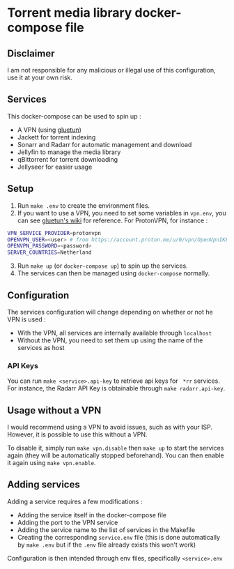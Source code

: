 # Torrent media library docker-compose file

## Disclaimer

I am not responsible for any malicious or illegal use of this configuration, use it at your own risk.

## Services

This docker-compose can be used to spin up :

- A VPN (using [gluetun](https://github.com/qdm12/gluetun))
- Jackett for torrent indexing
- Sonarr and Radarr for automatic management and download
- Jellyfin to manage the media library
- qBittorrent for torrent downloading
- Jellyseer for easier usage

## Setup

1. Run `make .env` to create the environment files.
2. If you want to use a VPN, you need to set some variables in `vpn.env`, you can see [gluetun's wiki](https://github.com/qdm12/gluetun/wiki/) for reference. For ProtonVPN, for instance :

```bash
VPN_SERVICE_PROVIDER=protonvpn
OPENVPN_USER=<user> # from https://account.proton.me/u/0/vpn/OpenVpnIKEv2>
OPENVPN_PASSWORD=<password>
SERVER_COUNTRIES=Netherland
```

3. Run `make up` (or `docker-compose up`) to spin up the services.
4. The services can then be managed using `docker-compose` normally.

## Configuration

The services configuration will change depending on whether or not he VPN is used :

- With the VPN, all services are internally available through `localhost`
- Without the VPN, you need to set them up using the name of the services as host

### API Keys

You can run `make <service>.api-key` to retrieve api keys for ` *rr` services. For instance, the Radarr API Key is obtainable through `make radarr.api-key`.

## Usage without a VPN

I would recommend using a VPN to avoid issues, such as with your ISP. However, it is possible to use this without a VPN.

To disable it, simply run `make vpn.disable` then `make up` to start the services again (they will be automatically stopped beforehand). You can then enable it again using `make vpn.enable`.

## Adding services

Adding a service requires a few modifications :

- Adding the service itself in the docker-compose file
- Adding the port to the VPN service
- Adding the service name to the list of services in the Makefile
- Creating the corresponding `service.env` file (this is done automatically by `make .env` but if the `.env` file already exists this won't work)

Configuration is then intended through env files, specifically `<service>.env`

